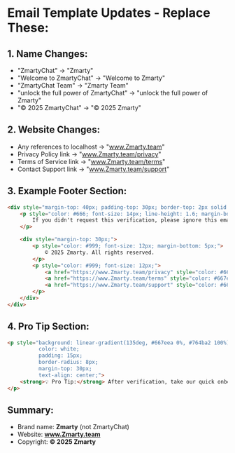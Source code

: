 # Email Template Updates - Replace These:

## 1. Name Changes:
- "ZmartyChat" → "Zmarty"
- "Welcome to ZmartyChat" → "Welcome to Zmarty"
- "ZmartyChat Team" → "Zmarty Team"
- "unlock the full power of ZmartyChat" → "unlock the full power of Zmarty"
- "© 2025 ZmartyChat" → "© 2025 Zmarty"

## 2. Website Changes:
- Any references to localhost → "www.Zmarty.team"
- Privacy Policy link → "www.Zmarty.team/privacy"
- Terms of Service link → "www.Zmarty.team/terms"
- Contact Support link → "www.Zmarty.team/support"

## 3. Example Footer Section:
```html
<div style="margin-top: 40px; padding-top: 30px; border-top: 2px solid #e0e0e0; text-align: center;">
    <p style="color: #666; font-size: 14px; line-height: 1.6; margin-bottom: 20px;">
        If you didn't request this verification, please ignore this email.
    </p>

    <div style="margin-top: 30px;">
        <p style="color: #999; font-size: 12px; margin-bottom: 5px;">
            © 2025 Zmarty. All rights reserved.
        </p>
        <p style="color: #999; font-size: 12px;">
            <a href="https://www.Zmarty.team/privacy" style="color: #667eea; text-decoration: none;">Privacy Policy</a> |
            <a href="https://www.Zmarty.team/terms" style="color: #667eea; text-decoration: none;">Terms of Service</a> |
            <a href="https://www.Zmarty.team/support" style="color: #667eea; text-decoration: none;">Contact Support</a>
        </p>
    </div>
</div>
```

## 4. Pro Tip Section:
```html
<p style="background: linear-gradient(135deg, #667eea 0%, #764ba2 100%);
          color: white;
          padding: 15px;
          border-radius: 8px;
          margin-top: 30px;
          text-align: center;">
    <strong>💡 Pro Tip:</strong> After verification, take our quick onboarding tour to unlock the full power of Zmarty. It only takes 2 minutes and will show you all the amazing features!
</p>
```

## Summary:
- Brand name: **Zmarty** (not ZmartyChat)
- Website: **www.Zmarty.team**
- Copyright: **© 2025 Zmarty**